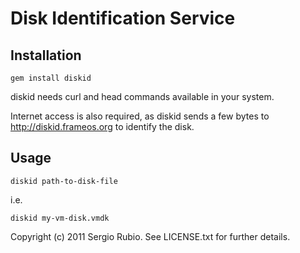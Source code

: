 # Disk Identification Service 
 
## Installation

    gem install diskid

diskid needs curl and head commands available in your system.

Internet access is also required, as diskid sends a few bytes to http://diskid.frameos.org to identify the disk.

## Usage

    diskid path-to-disk-file
    
i.e.

    diskid my-vm-disk.vmdk


Copyright (c) 2011 Sergio Rubio. See LICENSE.txt for
further details.

